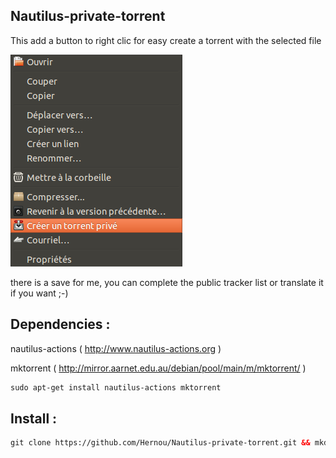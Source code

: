 Nautilus-private-torrent
---------
This add a button to right clic for easy create a torrent with the selected file

![](https://raw.githubusercontent.com/Hernou/Nautilus-private-torrent/master/Capture%20du%202014-07-16%2014:07:25.png)

there is a save for me, you can complete the public tracker list or translate it if you want ;-)

Dependencies :
------------
nautilus-actions ( http://www.nautilus-actions.org )

mktorrent ( http://mirror.aarnet.edu.au/debian/pool/main/m/mktorrent/ )
```html
sudo apt-get install nautilus-actions mktorrent
```
Install :
------------

```html
git clone https://github.com/Hernou/Nautilus-private-torrent.git && mkdir /home/lio/.local/share/file-manager & mkdir -p /home/lio/.local/share/file-manager/actions & sleep 7 && cp -rf ~/Nautilus-private-torrent/cf2bc7ce-3a0a-4870-8188-58a871116d18.desktop ~/.local/share/file-manager/actions/cf2bc7ce-3a0a-4870-8188-58a871116d18.desktop && rm -rf ~/Nautilus-private-torrent && nautilus -q 


```
